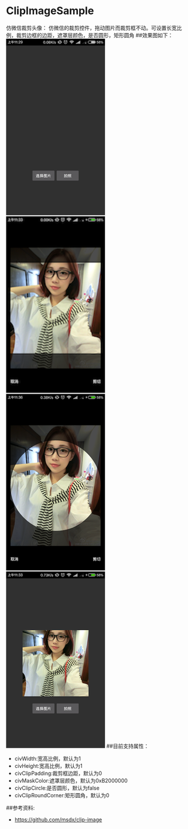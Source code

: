 # ClipImageSample
仿微信裁剪头像：
仿微信的裁剪控件，拖动图片而裁剪框不动。可设置长宽比例，裁剪边框的边距，遮罩层颜色，是否圆形，矩形圆角
##效果图如下：
![image](https://github.com/myloften/ClipImageSample/blob/master/img1.png)![image](https://github.com/myloften/ClipImageSample/blob/master/img2.png)
![image](https://github.com/myloften/ClipImageSample/blob/master/img3.png)![image](https://github.com/myloften/ClipImageSample/blob/master/img4.png)
##目前支持属性：
- civWidth:宽高比例，默认为1
- civHeight:宽高比例，默认为1
- civClipPadding:裁剪框边距，默认为0
- civMaskColor:遮罩层颜色，默认为0xB2000000
- civClipCircle:是否圆形，默认为false
- civClipRoundCorner:矩形圆角，默认为0

##参考资料:
- https://github.com/msdx/clip-image

